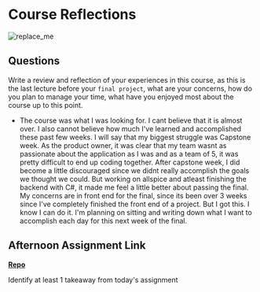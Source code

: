 # Course Reflections

![replace_me](https://codeworks.blob.core.windows.net/public/assets/img/illustrations/placeholder.svg)

## Questions

Write a review and reflection of your experiences in this course, as this is the last lecture before your `final project`, what are your concerns, how do you plan to manage your time, what have you enjoyed most about the course up to this point.

- The course was what I was looking for. I cant believe that it is almost over. I also cannot believe how much I've learned and accomplished these past few weeks. I will say that my biggest struggle was Capstone week. As the product owner, it was clear that my team wasnt as passionate about the application as I was and as a team of 5, it was pretty difficult to end up coding together. After capstone week, I did become a little discouraged since we didnt really accomplish the goals we thought we could. But working on allspice and atleast finishing the backend with C#, it made me feel a little better about passing the final. My concerns are in front end for the final, since its been over 3 weeks since I've completely finished the front end of a project. But I got this. I know I can do it. I'm planning on sitting and writing down what I want to accomplish each day for this next week of the final. 

## Afternoon Assignment Link

**[Repo](https://github.com/josuehdz0/checkpoint7allspice)**

Identify at least 1 takeaway from today's assignment
